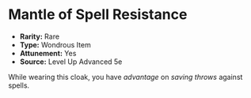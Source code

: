 # Mantle of Spell Resistance

- **Rarity:** Rare
- **Type:** Wondrous Item
- **Attunement:** Yes
- **Source:** Level Up Advanced 5e

While wearing this cloak, you have _advantage_  on _saving throws_  against spells.
